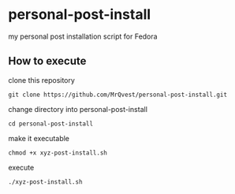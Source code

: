 # personal-post-install
my personal post installation script for Fedora

## How to execute
clone this repository
```
git clone https://github.com/MrQvest/personal-post-install.git
```
change directory into personal-post-install
```
cd personal-post-install
```
make it executable
```
chmod +x xyz-post-install.sh 
```
execute
```
./xyz-post-install.sh
```
